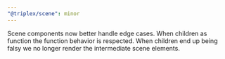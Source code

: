 ```yaml
---
"@triplex/scene": minor
---
```


Scene components now better handle edge cases. When children as function the
function behavior is respected. When children end up being falsy we no longer
render the intermediate scene elements.
